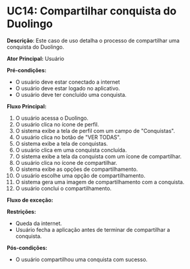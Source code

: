 # UC14: Compartilhar conquista do Duolingo

**Descrição**: Este caso de uso detalha o processo de compartilhar uma conquista do Duolingo.

**Ator Principal:** Usuário

**Pré-condições:**

- O usuário deve estar conectado a internet
- O usuário deve estar logado no aplicativo.
- O usuário deve ter concluído uma conquista. 

**Fluxo Principal:**

1. O usuário acessa o Duolingo.
2. O usuário clica no ícone de perfil.
3. O sistema exibe a tela de perfil com um campo de "Conquistas".
4. O usuário clica no botão de "VER TODAS".
5. O sistema exibe a tela de conquistas.
6. O usuário clica em uma conquista concluída.
7. O sistema exibe a tela da conquista com um ícone de compartilhar.
8. O usuário clica no ícone de compartilhar.
9. O sistema exibe as opções de compartilhamento.
10. O usuário escolhe uma opção de compartilhamento.
11. O sistema gera uma imagem de compartilhamento com a conquista.
12. O usuário conclui o compartilhamento.

**Fluxo de exceção:** 

**Restrições:**

- Queda da internet.
- Usuário fecha a aplicação antes de terminar de compartilhar a conquista.

**Pós-condições:**

- O usuário compartilhou uma conquista com sucesso.